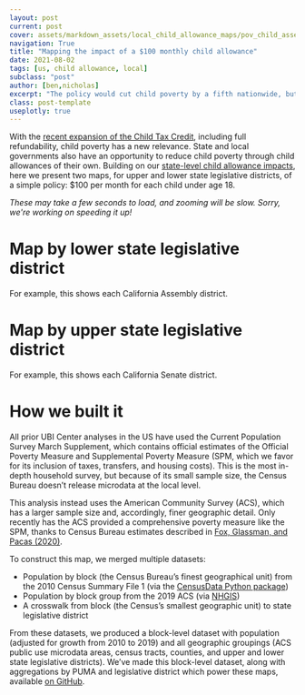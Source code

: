 ```yaml
---
layout: post
current: post
cover: assets/markdown_assets/local_child_allowance_maps/pov_child_assembly_map_cover.png
navigation: True
title: "Mapping the impact of a $100 monthly child allowance"
date: 2021-08-02
tags: [us, child allowance, local]
subclass: "post"
author: [ben,nicholas]
excerpt: "The policy would cut child poverty by a fifth nationwide, but effects would vary geographically."
class: post-template
useplotly: true
---
```


With the [recent expansion of the Child Tax Credit](http://ubicenter.org/advance-ctc), including full refundability, child poverty has a new relevance. State and local governments also have an opportunity to reduce child poverty through child allowances of their own. Building on our [state-level child allowance impacts](https://www.ubicenter.org/child-allowance-state-simulation), here we present two maps, for upper and lower state legislative districts, of a simple policy: $100 per month for each child under age 18.

_These may take a few seconds to load, and zooming will be slow. Sorry, we're working on speeding it up!_

# Map by lower state legislative district

For example, this shows each California Assembly district.

<div>
  <script>
    $(document).ready(function(){
      $("#graph_graph_14_1").load("{{site.baseurl}}assets/markdown_assets/local_child_allowance_maps/us_child_poverty_map_assembly.html");
    });
  </script>
</div>
<div id = "graph_graph_14_1"></div>

# Map by upper state legislative district

For example, this shows each California Senate district.

<div>
  <script>
    $(document).ready(function(){
      $("#graph_graph_14_2").load("{{site.baseurl}}assets/markdown_assets/local_child_allowance_maps/us_child_poverty_map_senate.html");
    });
  </script>
</div>
<div id = "graph_graph_14_2"></div>


# How we built it

All prior UBI Center analyses in the US have used the Current Population Survey March Supplement, which contains official estimates of the Official Poverty Measure and Supplemental Poverty Measure (SPM, which we favor for its inclusion of taxes, transfers, and housing costs). This is the most in-depth household survey, but because of its small sample size, the Census Bureau doesn’t release microdata at the local level.

This analysis instead uses the American Community Survey (ACS), which has a larger sample size and, accordingly, finer geographic detail. Only recently has the ACS provided a comprehensive poverty measure like the SPM, thanks to Census Bureau estimates described in [Fox, Glassman, and Pacas (2020)](https://www.census.gov/content/dam/Census/library/working-papers/2020/demo/SEHSD-WP2020-09.pdf).

To construct this map, we merged multiple datasets:

* Population by block (the Census Bureau’s finest geographical unit) from the 2010 Census Summary File 1 (via the [CensusData Python package](https://github.com/jtleider/censusdata))
* Population by block group from the 2019 ACS (via [NHGIS](https://www.nhgis.org/))
* A crosswalk from block (the Census’s smallest geographic unit) to state legislative district

From these datasets, we produced a block-level dataset with population (adjusted for growth from 2010 to 2019) and all geographic groupings (ACS public use microdata areas, census tracts, counties, and upper and lower state legislative districts). We’ve made this block-level dataset, along with aggregations by PUMA and legislative district which power these maps, available [on GitHub](https://github.com/UBICenter/local-child-allowance/tree/main/data).

